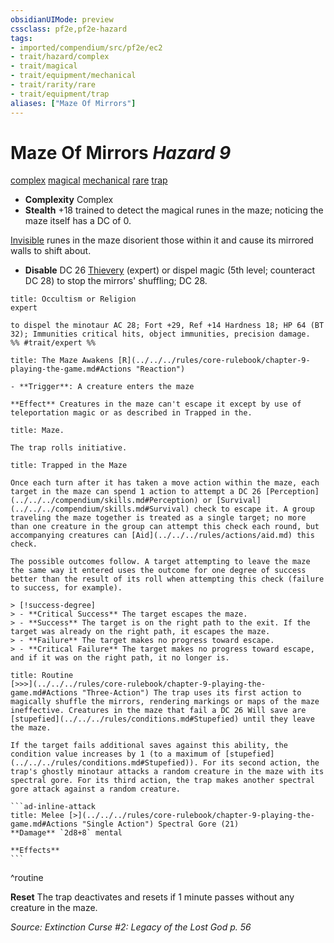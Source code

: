 ```yaml
---
obsidianUIMode: preview
cssclass: pf2e,pf2e-hazard
tags:
- imported/compendium/src/pf2e/ec2
- trait/hazard/complex
- trait/magical
- trait/equipment/mechanical
- trait/rarity/rare
- trait/equipment/trap
aliases: ["Maze Of Mirrors"]
---
```

# Maze Of Mirrors *Hazard 9*  
[complex](complex.md)  [magical](magical.md)  [mechanical](mechanical.md)  [rare](rare.md)  [trap](trap.md)  

- **Complexity** Complex
- **Stealth** +18 trained to detect the magical runes in the maze; noticing the maze itself has a DC of 0.  

[Invisible](conditions.md#Invisible) runes in the maze disorient those within it and cause its mirrored walls to shift about.

- **Disable** DC 26 [Thievery](../../skills.md#Thievery) (expert) or dispel magic (5th level; counteract DC 28) to stop the mirrors' shuffling; DC 28.  
     
```ad-embed-ability
title: Occultism or Religion
expert  

to dispel the minotaur AC 28; Fort +29, Ref +14 Hardness 18; HP 64 (BT 32); Immunities critical hits, object immunities, precision damage.  
%% #trait/expert %%
```
```ad-embed-ability
title: The Maze Awakens [R](../../../rules/core-rulebook/chapter-9-playing-the-game.md#Actions "Reaction")

- **Trigger**: A creature enters the maze

**Effect** Creatures in the maze can't escape it except by use of teleportation magic or as described in Trapped in the.
```
```ad-embed-ability
title: Maze.

The trap rolls initiative.
```
```ad-embed-ability
title: Trapped in the Maze

Once each turn after it has taken a move action within the maze, each target in the maze can spend 1 action to attempt a DC 26 [Perception](../../../compendium/skills.md#Perception) or [Survival](../../../compendium/skills.md#Survival) check to escape it. A group traveling the maze together is treated as a single target; no more than one creature in the group can attempt this check each round, but accompanying creatures can [Aid](../../../rules/actions/aid.md) this check.

The possible outcomes follow. A target attempting to leave the maze the same way it entered uses the outcome for one degree of success better than the result of its roll when attempting this check (failure to success, for example).

> [!success-degree] 
> - **Critical Success** The target escapes the maze.
> - **Success** The target is on the right path to the exit. If the target was already on the right path, it escapes the maze.
> - **Failure** The target makes no progress toward escape.
> - **Critical Failure** The target makes no progress toward escape, and if it was on the right path, it no longer is.
```

````ad-pf2-summary
title: Routine
[>>>](../../../rules/core-rulebook/chapter-9-playing-the-game.md#Actions "Three-Action") The trap uses its first action to magically shuffle the mirrors, rendering markings or maps of the maze ineffective. Creatures in the maze that fail a DC 26 Will save are [stupefied](../../../rules/conditions.md#Stupefied) until they leave the maze.

If the target fails additional saves against this ability, the condition value increases by 1 (to a maximum of [stupefied](../../../rules/conditions.md#Stupefied)). For its second action, the trap's ghostly minotaur attacks a random creature in the maze with its spectral gore. For its third action, the trap makes another spectral gore attack against a random creature.

```ad-inline-attack
title: Melee [>](../../../rules/core-rulebook/chapter-9-playing-the-game.md#Actions "Single Action") Spectral Gore (21)
**Damage** `2d8+8` mental 
 
**Effects**
```
````
^routine

**Reset** The trap deactivates and resets if 1 minute passes without any creature in the maze.  

*Source: Extinction Curse #2: Legacy of the Lost God p. 56*
